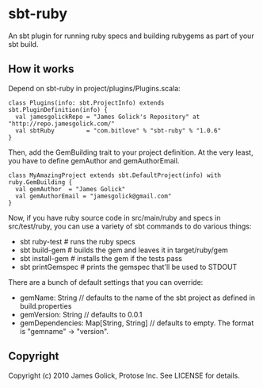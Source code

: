 sbt-ruby
========

An sbt plugin for running ruby specs and building rubygems as part of your sbt build.

## How it works

Depend on sbt-ruby in project/plugins/Plugins.scala:

    class Plugins(info: sbt.ProjectInfo) extends sbt.PluginDefinition(info) {
      val jamesgolickRepo = "James Golick's Repository" at "http://repo.jamesgolick.com/"
      val sbtRuby         = "com.bitlove" % "sbt-ruby" % "1.0.6"
    }
    
Then, add the GemBuilding trait to your project definition. At the very least, you have to define gemAuthor and gemAuthorEmail.

    class MyAmazingProject extends sbt.DefaultProject(info) with ruby.GemBuilding {
      val gemAuthor	 = "James Golick"
      val gemAuthorEmail = "jamesgolick@gmail.com"
    }

Now, if you have ruby source code in src/main/ruby and specs in src/test/ruby, you can use a variety of sbt commands to do various things:

  * sbt ruby-test # runs the ruby specs
  * sbt build-gem # builds the gem and leaves it in target/ruby/gem
  * sbt install-gem # installs the gem if the tests pass
  * sbt printGemspec # prints the gemspec that'll be used to STDOUT

There are a bunch of default settings that you can override:

  * gemName: String // defaults to the name of the sbt project as defined in build.properties
  * gemVersion: String // defaults to 0.0.1
  * gemDependencies: Map[String, String] // defaults to empty. The format is "gemname" -> "version".

## Copyright

Copyright (c) 2010 James Golick, Protose Inc. See LICENSE for details.
